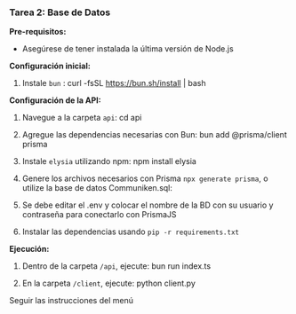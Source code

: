 ### Tarea 2: Base de Datos

**Pre-requisitos:**
- Asegúrese de tener instalada la última versión de Node.js

**Configuración inicial:**
1. Instale `bun` :
   curl -fsSL https://bun.sh/install | bash

**Configuración de la API:**
1. Navegue a la carpeta `api`:
   cd api

2. Agregue las dependencias necesarias con Bun:
   bun add @prisma/client prisma

3. Instale `elysia` utilizando npm:
   npm install elysia

4. Genere los archivos necesarios con Prisma `npx generate prisma`, o utilize la base de datos Communiken.sql:
   
5. Se debe editar el .env y colocar el nombre de la BD con su usuario y contraseña para conectarlo con PrismaJS

6. Instalar las dependencias usando `pip -r requirements.txt`
   
**Ejecución:**
1. Dentro de la carpeta `/api`, ejecute:
   bun run index.ts

2. En la carpeta `/client`, ejecute:
   python client.py

Seguir las instrucciones del menú

